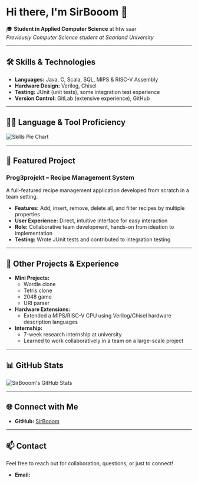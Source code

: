 # Hi there, I'm SirBooom 👋

🎓 **Student in Applied Computer Science** at htw saar  
_Previously Computer Science student at Saarland University_

---

## 🛠️ Skills & Technologies

- **Languages:** Java, C, Scala, SQL, MIPS & RISC-V Assembly
- **Hardware Design:** Verilog, Chisel
- **Testing:** JUnit (unit tests), some integration test experience
- **Version Control:** GitLab (extensive experience), GitHub

---

## 🧑‍💻 Language & Tool Proficiency

![Skills Pie Chart](https://quickchart.io/chart?c={type:'pie',data:{labels:['Java','C','MIPS/RISC-V','SQL','Verilog/Chisel'],datasets:[{data:[4,3,3,2,2],backgroundColor:['%23ff9800','%233f51b5','%234caf50','%23ffd600','%238e24aa']}]}})

---

## 🚀 Featured Project

### Prog3projekt – Recipe Management System
A full-featured recipe management application developed from scratch in a team setting.  
- **Features:** Add, insert, remove, delete all, and filter recipes by multiple properties  
- **User Experience:** Direct, intuitive interface for easy interaction  
- **Role:** Collaborative team development, hands-on from ideation to implementation  
- **Testing:** Wrote JUnit tests and contributed to integration testing

---

## 🧩 Other Projects & Experience

- **Mini Projects:**  
  - Wordle clone  
  - Tetris clone  
  - 2048 game  
  - URI parser  
- **Hardware Extensions:**  
  - Extended a MIPS/RISC-V CPU using Verilog/Chisel hardware description languages
- **Internship:**  
  - 7-week research internship at university  
  - Learned to work collaboratively in a team on a large-scale project

---

## 📊 GitHub Stats

![SirBooom's GitHub Stats](https://github-readme-stats.vercel.app/api?username=SirBooom&show_icons=true&theme=github_dark)

---

## 🌐 Connect with Me

- **GitHub:** [SirBooom](https://github.com/SirBooom)
<!-- - **LinkedIn:** [Your LinkedIn](#) -->
<!-- - **Twitter:** [Your Twitter](#) -->
<!-- - **Personal Website:** [Your Website](#) -->

---

## 📫 Contact

Feel free to reach out for collaboration, questions, or just to connect!  
- **Email:** <!-- your@email.com -->
<!-- Add other contact methods if you want -->
